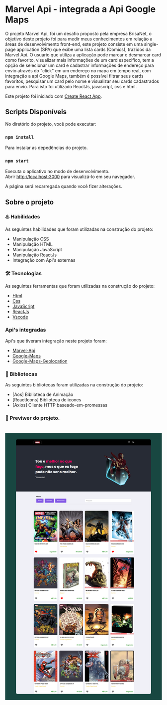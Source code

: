 # Marvel Api - integrada a Api Google Maps

O projeto Marvel Api, foi um desafio proposto pela empresa BrisaNet, o objetivo deste projeto foi para medir meus conhecimentos em relação a áreas de desenvolvimento front-end, este projeto consiste em uma single-page application (SPA) que exibe uma lista cards (Comics), trazidos da Marvel Api. O usuário que utiliza a aplicação pode marcar e desmarcar card como favorito, visualizar mais informações de um card especifico, tem a opção de selecionar um card e cadastrar informações de endereço para envio através do "click" em um endereço no mapa em tempo real, com integração a api Google Maps, também é possível filtrar seus cards favoritos, pesquisar um card pelo nome e visualizar seu cards cadastrados para envio. Para isto foi utilizado ReactJs, javascript, css e html.

Este projeto foi iniciado com [Create React App](https://github.com/facebook/create-react-app).

## Scripts Disponíveis

No diretório do projeto, você pode executar:

### `npm install`

Para instalar as depedências do projeto.

### `npm start`

Executa o aplicativo no modo de desenvolvimento.\
Abrir [http://localhost:3000](http://localhost:3000) para visualizá-lo em seu navegador.

A página será recarregada quando você fizer alterações.

## Sobre o projeto 

### :hotsprings: Habilidades 

As seguintes habilidades que foram utilizadas na construção do projeto:

- Manipulação CSS
- Manipulação HTML
- Manipulação JavaScript
- Manipulação ReactJs
- Integração com Api's externas


### 🛠 Tecnologias

As seguintes ferramentas que foram utilizadas na construção do projeto:

- [Html](https://htmlreference.io/)
- [Css](https://developer.mozilla.org/pt-BR/docs/Web/CSS)
- [JavaScript](https://developer.mozilla.org/pt-BR/docs/Web/javascript)
- [ReactJs](https://pt-br.reactjs.org/)
- [Vscode](https://code.visualstudio.com/)

### Api's integradas 

Api's que tiveram integração neste projeto foram:

- [Marvel-Api](https://developer.marvel.com/)
- [Google-Maps](https://developers.google.com/maps)
- [Google-Maps-Geolocation](https://developers.google.com/maps/documentation/geolocation/overview)


### 🚀 Bibliotecas 

As seguintes bibliotecas foram utilizadas na construção do projeto:

- [Aos] Biblioteca de Animação
- [ReactIcons] Biblioteca de icones
- [Axios] Cliente HTTP baseado-em-promessas


### :movie_camera: Previwer do projeto.

<h1 align="center" >
  <img alt="Marvel Api" title="#Marvel Api" src="./src/assets/previwer.png" />
</h1>

